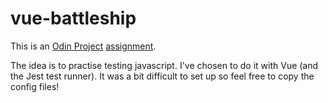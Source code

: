 # vue-battleship

This is an [Odin Project](https://www.theodinproject.com) [assignment](https://www.theodinproject.com/courses/javascript).

The idea is to practise testing javascript.  I've chosen to do it with Vue (and the Jest test runner).  It was a bit difficult to set up so feel free to copy the config files!
